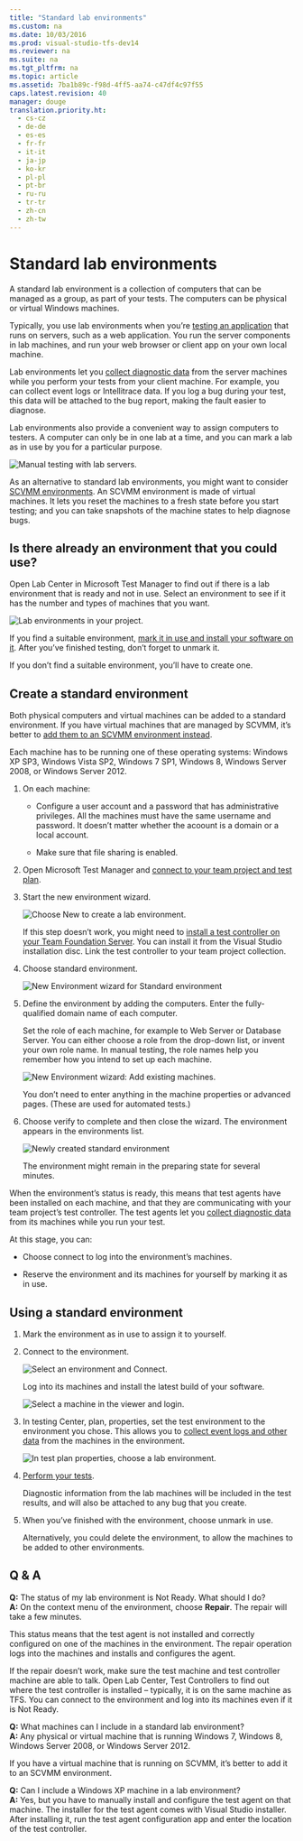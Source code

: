 ```yaml
---
title: "Standard lab environments"
ms.custom: na
ms.date: 10/03/2016
ms.prod: visual-studio-tfs-dev14
ms.reviewer: na
ms.suite: na
ms.tgt_pltfrm: na
ms.topic: article
ms.assetid: 7ba1b89c-f98d-4ff5-aa74-c47df4c97f55
caps.latest.revision: 40
manager: douge
translation.priority.ht: 
  - cs-cz
  - de-de
  - es-es
  - fr-fr
  - it-it
  - ja-jp
  - ko-kr
  - pl-pl
  - pt-br
  - ru-ru
  - tr-tr
  - zh-cn
  - zh-tw
---
```

# Standard lab environments
A standard lab environment is a collection of computers that can be managed as a group, as part of your tests. The computers can be physical or virtual Windows machines.  
  
 Typically, you use lab environments when you’re [testing an application](../dv_TeamTestALM/Test-apps-early-and-often.md) that runs on servers, such as a web application. You run the server components in lab machines, and run your web browser or client app on your own local machine.  
  
 Lab environments let you [collect diagnostic data](../dv_TeamTestALM/Collect-more-diagnostic-data-in-manual-tests.md) from the server machines while you perform your tests from your client machine. For example, you can collect event logs or Intellitrace data. If you log a bug during your test, this data will be attached to the bug report, making the fault easier to diagnose.  
  
 Lab environments also provide a convenient way to assign computers to testers. A computer can only be in one lab at a time, and you can mark a lab as in use by you for a particular purpose.  
  
 ![Manual testing with lab servers.](../dv_TeamTestALM/media/ALMT_ws81.png "ALMT_ws81")  
  
 As an alternative to standard lab environments, you might want to consider [SCVMM environments](../dv_TeamTestALM/SCVMM--virtual--environments.md). An SCVMM environment is made of virtual machines. It lets you reset the machines to a fresh state before you start testing; and you can take snapshots of the machine states to help diagnose bugs.  
  
## Is there already an environment that you could use?  
 Open Lab Center in Microsoft Test Manager to find out if there is a lab environment that is ready and not in use.  Select an environment to see if it has the number and types of machines that you want.  
  
 ![Lab environments in your project.](../dv_TeamTestALM/media/LM_EnvWiz_StartNCO.png "LM_EnvWiz_StartNCO")  
  
 If you find a suitable environment, [mark it in use and install your software on it](#use). After you’ve finished testing, don’t forget to unmark it.  
  
 If you don’t find a suitable environment, you’ll have to create one.  
  
##  <a name="standard"></a> Create a standard environment  
 Both physical computers and virtual machines can be added to a standard environment. If you have virtual machines that are managed by SCVMM, it’s better to [add them to an SCVMM environment instead](../dv_TeamTestALM/SCVMM--virtual--environments.md).  
  
 Each machine has to be running one of these operating systems: Windows XP SP3, Windows Vista SP2, Windows 7 SP1, Windows 8, Windows Server 2008, or Windows Server 2012.  
  
1.  On each machine:  
  
    -   Configure a user account and a password that has administrative privileges. All the machines must have the same username and password. It doesn’t matter whether the acoount is a domain or a local account.  
  
    -   Make sure that file sharing is enabled.  
  
2.  Open Microsoft Test Manager and [connect to your team project and test plan](../dv_TeamTestALM/Connect-Microsoft-Test-Manager-to-your-team-project-and-test-plan.md).  
  
3.  Start the new environment wizard.  
  
     ![Choose New to create a lab environment.](../dv_TeamTestALM/media/ALMT_ws97labEnvNew.png "ALMT_ws97labEnvNew")  
  
     If this step doesn’t work, you might need to [install a test controller on your Team Foundation Server](../dv_TeamTestALM/Setting-Up-Test-Controllers-in-Lab-Environments.md). You can install it from the Visual Studio installation disc. Link the test controller to your team project collection.  
  
4.  Choose standard environment.  
  
     ![New Environment wizard for Standard environment](../dv_TeamTestALM/media/LM_StdEnv1Names.png "LM_StdEnv1Names")  
  
5.  Define the environment by adding the computers. Enter the fully-qualified domain name of each computer.  
  
     Set the role of each machine, for example to Web Server or Database Server. You can either choose a role from the drop-down list, or invent your own role name. In manual testing, the role names help you remember how you intend to set up each machine.  
  
     ![New Environment wizard: Add existing machines.](../dv_TeamTestALM/media/LM_StdEnv2Machines.png "LM_StdEnv2Machines")  
  
     You don’t need to enter anything in the machine properties or advanced pages. (These are used for automated tests.)  
  
6.  Choose verify to complete and then close the wizard. The environment appears in the environments list.  
  
     ![Newly created standard environment](../dv_TeamTestALM/media/ALMP2_T_labStdListNew1.png "ALMP2_T_labStdListNew1")  
  
     The environment might remain in the preparing state for several minutes.  
  
 When the environment’s status is ready, this means that test agents have been installed on each machine, and that they are communicating with your team project’s test controller. The test agents let you [collect diagnostic data](../dv_TeamTestALM/Collect-more-diagnostic-data-in-manual-tests.md) from its machines while you run your test.  
  
 At this stage, you can:  
  
-   Choose connect to log into the environment’s machines.  
  
-   Reserve the environment and its machines for yourself by marking it as in use.  
  
##  <a name="use"></a> Using a standard environment  
  
1.  Mark the environment as in use to assign it to yourself.  
  
2.  Connect to the environment.  
  
     ![Select an environment and Connect.](../dv_TeamTestALM/media/ALMT_ws912connectEnv.png "ALMT_ws912connectEnv")  
  
     Log into its machines and install the latest build of your software.  
  
     ![Select a machine in the viewer and login.](../dv_TeamTestALM/media/ALMT_ws913connectedEnv.png "ALMT_ws913connectedEnv")  
  
3.  In testing Center, plan, properties, set the test environment to the environment you chose. This allows you to [collect event logs and other data](../dv_TeamTestALM/Collect-more-diagnostic-data-in-manual-tests.md) from the machines in the environment.  
  
     ![In test plan properties, choose a lab environment.](../dv_TeamTestALM/media/ALMT_ws91chooseEnv.png "ALMT_ws91chooseEnv")  
  
4.  [Perform your tests](../dv_TeamTestALM/Run-manual-tests-with-Microsoft-Test-Manager.md).  
  
     Diagnostic information from the lab machines will be included in the test results, and will also be attached to any bug that you create.  
  
5.  When you’ve finished with the environment, choose unmark in use.  
  
     Alternatively, you could delete the environment, to allow the machines to be added to other environments.  
  
##  <a name="using"></a> Q & A  
 **Q:** The status of my lab environment is Not Ready. What should I do?  
 **A:** On the context menu of the environment, choose **Repair**. The repair will take a few minutes.  
  
 This status means that the test agent is not installed and correctly configured on one of the machines in the environment. The repair operation logs into the machines and installs and configures the agent.  
  
 If the repair doesn’t work, make sure the test machine and test controller machine are able to talk. Open Lab Center, Test Controllers to find out where the test controller is installed – typically, it is on the same machine as TFS. You can connect to the environment and log into its machines even if it is Not Ready.  
  
 **Q:** What machines can I include in a standard lab environment?  
 **A:** Any physical or virtual machine that is running Windows 7, Windows 8, Windows Server 2008, or Windows Server 2012.  
  
 If you have a virtual machine that is running on SCVMM, it’s better to add it to an SCVMM environment.  
  
 **Q:** Can I include a Windows XP machine in a lab environment?  
 **A:** Yes, but you have to manually install and configure the test agent on that machine. The installer for the test agent comes with Visual Studio installer. After installing it, run the test agent configuration app and enter the location of the test controller.